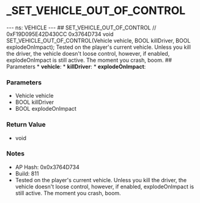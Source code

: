 # _SET_VEHICLE_OUT_OF_CONTROL

--- ns: VEHICLE --- ## SET_VEHICLE_OUT_OF_CONTROL  // 0xF19D095E42D430CC 0x3764D734 void SET_VEHICLE_OUT_OF_CONTROL(Vehicle vehicle, BOOL killDriver, BOOL explodeOnImpact);  Tested on the player's current vehicle. Unless you kill the driver, the vehicle doesn't loose control, however, if enabled, explodeOnImpact is still active. The moment you crash, boom.  ## Parameters * **vehicle**: * **killDriver**: * **explodeOnImpact**:

### Parameters
* Vehicle vehicle
* BOOL killDriver
* BOOL explodeOnImpact

### Return Value
* void

### Notes
* AP Hash: 0x0x3764D734
* Build: 811
* Tested on the player's current vehicle. Unless you kill the driver, the vehicle doesn't loose control, however, if enabled, explodeOnImpact is still active. The moment you crash, boom.

